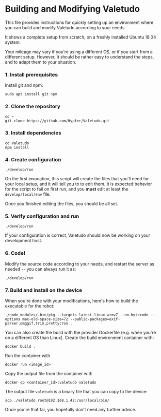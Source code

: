 # Building and Modifying Valetudo

This file provides instructions for quickly setting up an environment where you can build
and modify Valetudo according to your needs.

It shows a complete setup from scratch, on a freshly installed Ubuntu 18.04 system.

Your mileage may vary if you're using a different OS, or if you start from a different setup.
However, it should be rather easy to understand the steps, and to adapt them to your situation.

### 1. Install prerequisites

Install git and npm:

`sudo apt install git npm`

### 2. Clone the repository

```
cd ~
git clone https://github.com/Hypfer/Valetudo.git
```

### 3. Install dependencies

```
cd Valetudo
npm install
```

### 4. Create configuration

```
./develop/run
```

On the first invocation, this script will create the files that you'll need for your local setup, and
it will tell you to to edit them. It is expected behavior for the script to fail on first run, and
you **must** edit at least the `develop/local/env` file.

Once you finished editing the files, you should be all set.

### 5. Verify configuration and run
```
./develop/run
```

If your configuration is correct, Valetudo should now be working on your development host.

### 6. Code!

Modify the source code according to your needs, and restart the server as needed -- you can always run it as:

```
./develop/run
```

### 7. Build and install on the device

When you're done with your modifications, here's how to build the executable for the robot:

```
./node_modules/.bin/pkg --targets latest-linux-armv7 --no-bytecode --options max-old-space-size=72 --public-packages=exif-parser,omggif,trim,prettycron .
```

You can also create the build with the provider Dockerfile (e.g. when you're on a different OS than Linux). Create the build environment container with:
```
docker build .
```

Run the container with
```
docker run <image_id>
```

Copy the output file from the container with
```
docker cp <container_id>:valetudo valetudo
```

The output file `valetudo` is a binary file that you can copy to the device:

```
scp ./valetudo root@192.168.1.42:/usr/local/bin/
```

Once you're that far, you hopefully don't need any further advice.

